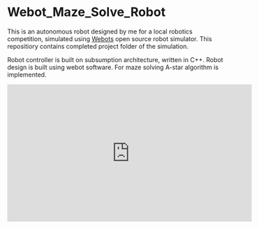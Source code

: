 # Webot_Maze_Solve_Robot

This is an autonomous robot designed by me for a local robotics competition, simulated using [Webots](https://cyberbotics.com) open source robot simulator. This repositiory contains completed project folder of the simulation.

Robot controller is built on subsumption architecture, written in C++. 
Robot design is built using webot software.
For maze solving A-star algorithm is implemented.

<p align = "center">
<iframe width="560" height="315" src="https://www.youtube.com/embed/obW6qpAt8MI" title="YouTube video player" frameborder="0" allow="accelerometer; autoplay; clipboard-write; encrypted-media; gyroscope; picture-in-picture" allowfullscreen></iframe>
</p>
